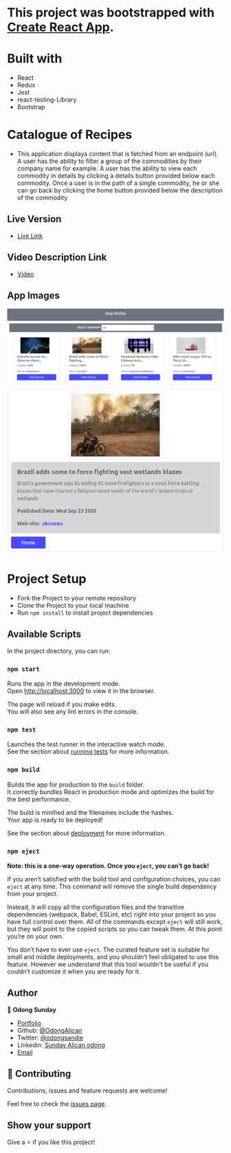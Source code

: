 # This project was bootstrapped with [Create React App](https://github.com/facebook/create-react-app).

# Built with

- React
- Redux
- Jest
- react-testing-Library
- Bootstrap

# Catalogue of Recipes

- This application displays content that is fetched from an endpoint (url). A user has the ability to filter a group of the commodities by their company name for example. A user has the ability to view each commodity in details by clicking a details button provided below each commodity. Once a user is in the path of a single commodity, he or she can go back by clicking the home button provided below the description of the commodity


## Live Version 
- [Live Link](https://online-str-app.herokuapp.com/)

## Video Description Link
- [Video](https://www.loom.com/share/a1184b5f407145d29fb7535cfc586acd)

## App Images
![First Image](public/home.png)
![Second Image](public/single.png)

# Project Setup
- Fork the Project to your remote repository
- Clone the Project to your local machine
- Run `npm install` to install project dependencies

## Available Scripts

In the project directory, you can run:

### `npm start`

Runs the app in the development mode.<br />
Open [http://localhost:3000](http://localhost:3000) to view it in the browser.

The page will reload if you make edits.<br />
You will also see any lint errors in the console.

### `npm test`

Launches the test runner in the interactive watch mode.<br />
See the section about [running tests](https://facebook.github.io/create-react-app/docs/running-tests) for more information.

### `npm build`

Builds the app for production to the `build` folder.<br />
It correctly bundles React in production mode and optimizes the build for the best performance.

The build is minified and the filenames include the hashes.<br />
Your app is ready to be deployed!

See the section about [deployment](https://facebook.github.io/create-react-app/docs/deployment) for more information.

### `npm eject`

**Note: this is a one-way operation. Once you `eject`, you can’t go back!**

If you aren’t satisfied with the build tool and configuration choices, you can `eject` at any time. This command will remove the single build dependency from your project.

Instead, it will copy all the configuration files and the transitive dependencies (webpack, Babel, ESLint, etc) right into your project so you have full control over them. All of the commands except `eject` will still work, but they will point to the copied scripts so you can tweak them. At this point you’re on your own.

You don’t have to ever use `eject`. The curated feature set is suitable for small and middle deployments, and you shouldn’t feel obligated to use this feature. However we understand that this tool wouldn’t be useful if you couldn’t customize it when you are ready for it.

## Author

👤 **Odong Sunday**

- [Portfolio](https://odongsunday.netlify.app/)
- Github: [@OdongAlican](https://github.com/OdongAlican)
- Twitter: [@odongsandie](https://twitter.com/odongsandie)
- Linkedin: [Sunday Alican odong](https://www.linkedin.com/in/sunday-alican-odong/)
- [Email](mailto:sandieo.2020@gmail.com)


## 🤝 Contributing

Contributions, issues and feature requests are welcome!

Feel free to check the [issues page](https://github.com/OdongAlican/catalogue-of-recipes/issues).

## Show your support

Give a ⭐️ if you like this project!